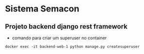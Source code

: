 # Sistema Semacon 
## Projeto backend django rest framework

* comando para criar um superuser no container
```
docker exec -it backend-web-1 python manage.py createsuperuser
```
